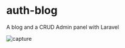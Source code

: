 # auth-blog
A blog and a CRUD Admin panel with Laravel

![capture](https://github.com/melaniag95/laravel-blog/blob/03f43c4e2bbe8751c0422b7ac4f63781785b17c1/capture.gif)



